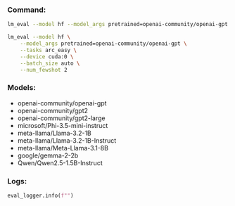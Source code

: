 ### Command:

``` bash
lm_eval --model hf --model_args pretrained=openai-community/openai-gpt --tasks arc_easy --device cuda:0 --batch_size auto --web_access --web_data_action load

lm_eval --model hf \
    --model_args pretrained=openai-community/openai-gpt \
    --tasks arc_easy \
    --device cuda:0 \
    --batch_size auto \
    --num_fewshot 2 
```

### Models:
* openai-community/openai-gpt
* openai-community/gpt2
* openai-community/gpt2-large
* microsoft/Phi-3.5-mini-instruct
* meta-llama/Llama-3.2-1B
* meta-llama/Llama-3.2-1B-Instruct
* meta-llama/Meta-Llama-3.1-8B
* google/gemma-2-2b
* Qwen/Qwen2.5-1.5B-Instruct

### Logs:
``` python
eval_logger.info(f"")
```